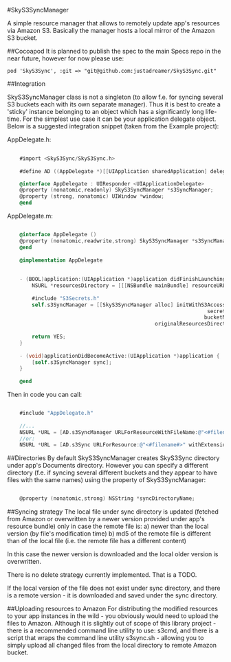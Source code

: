 
#SkyS3SyncManager


A simple resource manager that allows to remotely update app's resources via Amazon S3.  Basically the manager hosts a local mirror of the Amazon S3 bucket.

##Cocoapod
It is planned to publish the spec to the main Specs repo in the near future, however for now please use:

```
pod 'SkyS3Sync', :git => "git@github.com:justadreamer/SkyS3Sync.git"
```

##Integration

SkyS3SyncManager class is not a singleton (to allow f.e. for syncing several S3 buckets each with its own separate manager).  Thus it is best to create a 'sticky' instance belonging to an object which has a significantly long life-time.  For the simplest use case it can be your application delegate object.  Below is a suggested integration snippet (taken from the Example project):

AppDelegate.h:

```objective-c
	
	#import <SkyS3Sync/SkyS3Sync.h>
	
	#define AD ((AppDelegate *)[[UIApplication sharedApplication] delegate])

	@interface AppDelegate : UIResponder <UIApplicationDelegate>
	@property (nonatomic,readonly) SkyS3SyncManager *s3SyncManager;
	@property (strong, nonatomic) UIWindow *window;
	@end

```

AppDelegate.m:

```objective-c

	@interface AppDelegate ()
	@property (nonatomic,readwrite,strong) SkyS3SyncManager *s3SyncManager;
	@end
	
	@implementation AppDelegate
	
	
	- (BOOL)application:(UIApplication *)application didFinishLaunchingWithOptions:(NSDictionary *)launchOptions {
	    NSURL *resourcesDirectory = [[[NSBundle mainBundle] resourceURL] URLByAppendingPathComponent:@"test_dir"];
	
	    #include "S3Secrets.h"
	    self.s3SyncManager = [[SkyS3SyncManager alloc] initWithS3AccessKey:S3AccessKey
	                                                             secretKey:S3SecretKey
	                                                            bucketName:S3BucketName
	                                            originalResourcesDirectory:resourcesDirectory];
	
	    return YES;
	}
	
	- (void)applicationDidBecomeActive:(UIApplication *)application {
	    [self.s3SyncManager sync];
	}
	
	@end

```

Then in code you can call:

```objective-c

	#include "AppDelegate.h"
	
	//...
	NSURL *URL = [AD.s3SyncManager URLForResourceWithFileName:@"<#filename#>"];
	//or:
	NSURL *URL = [AD.s3Sync URLForResource:@"<#filename#>" withExtension:@"<#extension#>"];
```

##Directories
By default SkyS3SyncManager creates SkyS3Sync directory under app's Documents directory.  However you can specify a different directory (f.e. if syncing several different buckets and they appear to have files with the same names) using the property of SkyS3SyncManager:

```objective-c

	@property (nonatomic,strong) NSString *syncDirectoryName;
```

##Syncing strategy
The local file under sync directory is updated (fetched from Amazon or overwritten by a newer version provided under app's resource bundle) only in case the remote file is:
a) newer than the local version (by file's modification time)
b) md5 of the remote file is different than of the local file (i.e. the remote file has a different content)

In this case the newer version is downloaded and the local older version is overwritten.

There is no delete strategy currently implemented.  That is a TODO.  

If the local version of the file does not exist under sync directory, and there is a remote version - it is downloaded and saved under the sync directory.


##Uploading resources to Amazon
For distributing the modified resources to your app instances in the wild - you obviously would need to upload the files to Amazon.  Although it is slightly out of scope of this library project - there is a recommended command line utility to use: s3cmd, and there is a script that wraps the command line utility s3sync.sh - allowing you to simply upload all changed files from the local directory to remote Amazon bucket.

